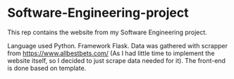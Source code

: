# Software-Engineering-project

This rep contains the website from my Software Engineering project.

Language used Python.
Framework Flask.
Data was gathered with scrapper from https://www.allbestbets.com/ (As I had little time to implement the website itself, so I decided to just scrape data needed for it).
The front-end is done based on template.

 

